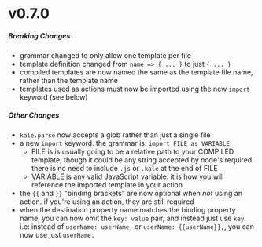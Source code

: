 v0.7.0
======

##### Breaking Changes

* grammar changed to only allow one template per file
* template definition changed from `name => { ... }` to just `{ ... }`
* compiled templates are now named the same as the template file name, rather than the template name
* templates used as actions must now be imported using the new `import` keyword (see below)

##### Other Changes

* `kale.parse` now accepts a glob rather than just a single file
* a new `import` keyword. the grammar is: `import FILE as VARIABLE`
	* FILE is is usually going to be a relative path to your COMPILED template, though it could be any string
	  accepted by node's required. there is no need to include `.js` or `.kale` at the end of FILE
	* VARIABLE is any valid JavaScript variable. it is how you will reference the imported template in your action
* the `{{` and `}}` "binding brackets" are now optional when _not_ using an action. if you're using an action, they 
  are still required
* when the destination property name matches the binding property name, you can now omit the `key: value` pair, and 
  instead just use `key`. i.e: instead of `userName: userName,` or `userName: {{userName}},`, you can now use just `userName,`